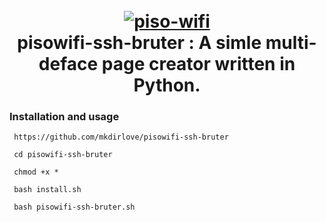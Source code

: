 <h1 align="center">
  <br>
  <a href="https://github.com/mkdirlove/pisowifi-ssh-bruter"><img src="https://raw.githubusercontent.com/mkdirlove/pisowifi-ssh-bruter/main/piso-wifi.gif" alt="piso-wifi"></a>
  <br>
  pisowifi-ssh-bruter : A simle multi-deface page creator written in Python.
  <br>
</h1>

### Installation and usage

```
 https://github.com/mkdirlove/pisowifi-ssh-bruter
```
```
 cd pisowifi-ssh-bruter
```
```
 chmod +x *
```
```
 bash install.sh
```
```
 bash pisowifi-ssh-bruter.sh
```
